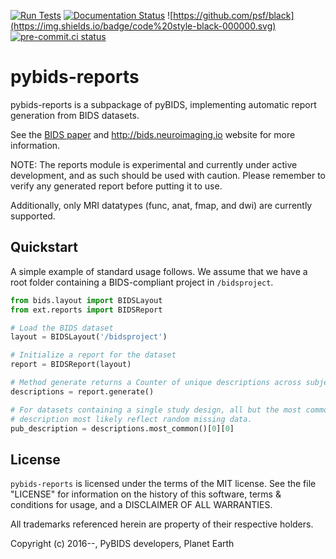 [![Run Tests](https://github.com/bids-standard/pybids-reports/actions/workflows/testing.yml/badge.svg)](https://github.com/bids-standard/pybids-reports/actions/workflows/testing.yml)
[![Documentation Status](https://readthedocs.org/projects/pybids-reports/badge/?version=latest)](https://pybids-reports.readthedocs.io/en/latest/?badge=latest)
![https://github.com/psf/black](https://img.shields.io/badge/code%20style-black-000000.svg)
[![pre-commit.ci status](https://results.pre-commit.ci/badge/github/bids-standard/pybids-reports/main.svg)](https://results.pre-commit.ci/latest/github/bids-standard/pybids-reports/main)

# pybids-reports

pybids-reports is a subpackage of pyBIDS, implementing automatic report
generation from BIDS datasets.

See the [BIDS paper](http://www.nature.com/articles/sdata201644) and
http://bids.neuroimaging.io website for more information.

NOTE: The reports module is experimental and currently under active development,
and as such should be used with caution. Please remember to verify any generated
report before putting it to use.

Additionally, only MRI datatypes (func, anat, fmap, and dwi) are currently
supported.

## Quickstart

A simple example of standard usage follows. We assume that we have a root folder
containing a BIDS-compliant project in `/bidsproject`.

<!-- TODO

update example below

 -->

```python
from bids.layout import BIDSLayout
from ext.reports import BIDSReport

# Load the BIDS dataset
layout = BIDSLayout('/bidsproject')

# Initialize a report for the dataset
report = BIDSReport(layout)

# Method generate returns a Counter of unique descriptions across subjects
descriptions = report.generate()

# For datasets containing a single study design, all but the most common
# description most likely reflect random missing data.
pub_description = descriptions.most_common()[0][0]
```

## License

`pybids-reports` is licensed under the terms of the MIT license. See the file
"LICENSE" for information on the history of this software, terms & conditions
for usage, and a DISCLAIMER OF ALL WARRANTIES.

All trademarks referenced herein are property of their respective holders.

Copyright (c) 2016--, PyBIDS developers, Planet Earth
